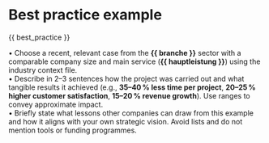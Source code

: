 # Best practice example

{{ best_practice }}

• Choose a recent, relevant case from the **{{ branche }}** sector with a comparable company size and main service (**{{ hauptleistung }}**) using the industry context file.  
• Describe in 2–3 sentences how the project was carried out and what tangible results it achieved (e.g., **35–40 % less time per project**, **20–25 % higher customer satisfaction**, **15–20 % revenue growth**). Use ranges to convey approximate impact.  
• Briefly state what lessons other companies can draw from this example and how it aligns with your own strategic vision. Avoid lists and do not mention tools or funding programmes.